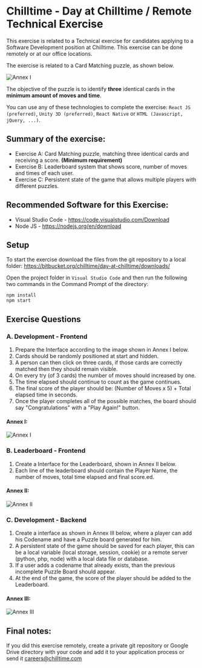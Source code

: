 # Chilltime - Day at Chilltime / Remote Technical Exercise

This exercise is related to a Technical exercise for candidates applying to a Software Development position at Chilltime. This exercise can be done remotely or at our office locations.

The exercise is related to a Card Matching puzzle, as shown below.

![Annex I](https://bitbucket.org/chilltime/day-at-chilltime/raw/d10ab1e15c1fd8732a165f20d52569ed9de50008/annex/annex_1.png)

The objective of the puzzle is to identify **three** identical cards in the **minimum amount of moves and time**.

You can use any of these technologies to complete the exercise: `React JS (preferred)`, `Unity 3D (preferred)`, `React Native` or `HTML (Javascript, jQuery, ...)`.

## Summary of the exercise:
- Exercise A: Card Matching puzzle, matching three identical cards and receiving a score. **(Minimum requirement)**
- Exercise B: Leaderboard system that shows score, number of moves and times of each user.
- Exercise C: Persistent state of the game that allows multiple players with different puzzles.


## Recommended Software for this Exercise:
- Visual Studio Code - https://code.visualstudio.com/Download
- Node JS - https://nodejs.org/en/download

## Setup

To start the exercise download the files from the git repository to a local folder:
https://bitbucket.org/chilltime/day-at-chilltime/downloads/

Open the project folder in `Visual Studio Code` and then run the following two commands in the Command Prompt of the directory:
```
npm install
npm start
```

## Exercise Questions

### A. Development - Frontend
1. Prepare the Interface according to the image shown in Annex I below.
2. Cards should be randomly positioned at start and hidden.
3. A person can then click on three cards, if those cards are correctly matched then they should remain visible.
4. On every try (of 3 cards) the number of moves should increased by one.
5. The time elapsed should continue to count as the game continues.
6. The final score of the player should be: (Number of Moves x 5) + Total elapsed time in seconds.
7. Once the player completes all of the possible matches, the board should say "Congratulations" with a "Play Again!" button.

#### Annex I:
![Annex I](https://bitbucket.org/chilltime/day-at-chilltime/raw/d10ab1e15c1fd8732a165f20d52569ed9de50008/annex/annex_1.png)

### B. Leaderboard - Frontend
1. Create a Interface for the Leaderboard, shown in Annex II below.
2. Each line of the leaderboard should contain the Player Name, the number of moves, total time elapsed and final score.ed.

#### Annex II:
![Annex II](https://bitbucket.org/chilltime/day-at-chilltime/raw/a8b8abbd7455557a3d26fe624e1afc9cde15aa4b/annex/annex_2.png)

### C. Development - Backend
1. Create a interface as shown in Annex III below, where a player can add his Codename and have a Puzzle board generated for him.
2. A persistent state of the game should be saved for each player, this can be a local variable (local storage, session, cookie) or a remote server (python, php, node) with a local data file or database.
3. If a user adds a codename that already exists, than the previous incomplete Puzzle Board should appear.
4. At the end of the game, the score of the player should be added to the Leaderboard.

#### Annex III:
![Annex III](https://bitbucket.org/chilltime/day-at-chilltime/raw/a8b8abbd7455557a3d26fe624e1afc9cde15aa4b/annex/annex_3.png)


## Final notes:

If you did this exercise remotely, create a private git repository or Google Drive directory with your code and add it to your application process or send it careers@chilltime.com
